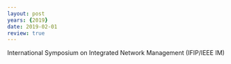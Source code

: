 ```yaml
---
layout: post
years: {2019}
date: 2019-02-01
review: true
---
```


International Symposium on Integrated Network Management (IFIP/IEEE IM) 